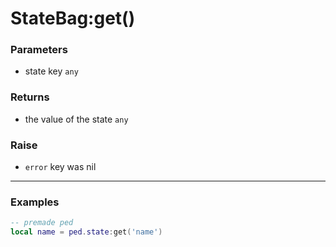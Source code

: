 # StateBag:get()

### Parameters

- state key `any`

### Returns

- the value of the state `any`

### Raise

- `error` key was nil

---

### Examples
```lua
-- premade ped
local name = ped.state:get('name')
```